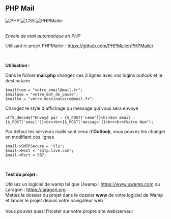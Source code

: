 <h2>PHP Mail</h2>
<div>
<a title="PHP"><img alt="PHP" src="https://img.shields.io/badge/PHP-Site%20web-purple"></a> <a title="CSS"><img alt="CSS" src="https://img.shields.io/badge/CSS-Style-blue"></a> <a title="PHPMailer"><img alt="PHPMailer" src="https://img.shields.io/badge/PHPMailer-Script-yellow"></a>
</div>
  
  <br>
  
*Envoie de mail automatique en PHP*

Utilisant le projet PHPMailer : https://github.com/PHPMailer/PHPMailer

<br>

__Utilisation :__

Dans le fichier __mail.php__ changez ces 3 lignes avec vos logins outlook et le destinataire

```
$mailfrom = "votre_email@mail.fr";
$mailpsw = "votre_mot_de_passe";
$mailto = "votre_destinataire@mail.fr";
```

Changez le style d'affichage du message qui vous sera envoyé

```
utf8_decode("Envoyé par : {$_POST['name']}<br>Son email : {$_POST['email']}<br><br>{$_POST['message']}<br><br>©Votre Nom");
```

Par défaut les serveurs mails sont ceux d'__Outlook__, vous pouvez les changer en modifiant ces lignes

```
$mail->SMTPSecure = 'tls';
$mail->Host = "smtp.live.com";
$mail->Port = 587;
```

<br>

__Test du projet :__

Utilisez un logiciel de wamp tel que Uwamp : https://www.uwamp.com ou Laragon : https://laragon.org
<br>
Mettez le dossier du projet dans le dossier __www__ de votre logiciel de Wamp et lancer le projet depuis votre navigateur web
<br><br>
Vous pouvez aussi l'hoster sur votre propre site web/serveur
